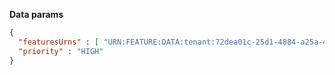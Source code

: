 **Data params**

```json
{
  "featuresUrns" : [ "URN:FEATURE:DATA:tenant:72dea01c-25d1-4884-a25a-416e352e362b:V1" ],
  "priority" : "HIGH"
}
```
